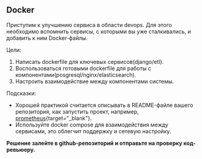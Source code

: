 ## Docker

Приступим к улучшению сервиса в области devops. Для этого необходимо вспомнить сервисы, с которыми вы уже сталкивались, и добавить к ним Docker-файлы.

Цели:

1. Написать dockerfile для ключевых сервисов(django/etl).
2. Воспользоваться готовыми dockerfile для работы с компонентами(posgresql/nginx/elasticsearch).
3. Настроить взаимодействие между компонентами системы.

Подсказки:

- Хорошей практикой считается описывать в README-файле вашего репозитория, как запустить проект, например, [prometheus](https://github.com/prometheus/prometheus#docker-images){target="_blank"}.
- Используйте docker compose для взаимодействия между сервисами, это облегчит поддержку и сетевую настройку.

**Решение залейте в github-репозиторий и отправьте на проверку код-ревьюеру.**
